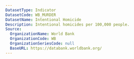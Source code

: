```yaml
---
DatasetType: Indicator
DatasetCode: WB_MURDER
DatasetName: Intentional Homicide
Description: Intentional homicides per 100,000 people.
Source:
  OrganizationName: World Bank
  OrganizationCode: WB
  OrganizationSeriesCode: null
  BaseURL: https://databank.worldbank.org/
---
```



